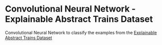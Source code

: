 # Convolutional Neural Network - Explainable Abstract Trains Dataset
Convolutional Neural Network to classify the examples from the [Explainable Abstract Trains Dataset](https://arxiv.org/abs/2012.12115)
